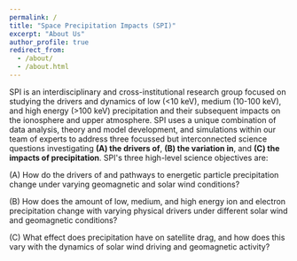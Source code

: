 ```yaml
---
permalink: /
title: "Space Precipitation Impacts (SPI)"
excerpt: "About Us"
author_profile: true
redirect_from: 
  - /about/
  - /about.html
---
```


SPI is an interdisciplinary and cross-institutional research group focused on studying the drivers and dynamics of low (<10 keV), medium (10-100 keV), and high energy (>100 keV) precipitation and their subsequent impacts on the ionosphere and upper atmosphere. SPI uses a unique combination of data analysis, theory and model development, and simulations within our team of experts to address three focussed but interconnected science questions investigating **(A) the drivers of**, **(B) the variation in**, and **(C) the impacts of precipitation**. SPI's three high-level science objectives are:

(A) How do the drivers of and pathways to energetic particle precipitation change under varying geomagnetic and solar wind conditions?

(B) How does the amount of low, medium, and high energy ion and electron precipitation change with varying physical drivers under different solar wind and geomagnetic conditions?

(C) What effect does precipitation have on satellite drag, and how does this vary with the dynamics of solar wind driving and geomagnetic activity?
